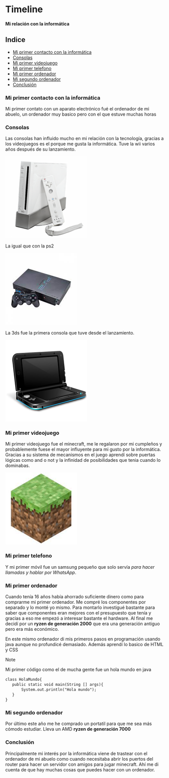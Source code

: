 # Timeline
#### Mi relación con la informática

## Indice
* [Mi primer contacto con la informática](#mi-primer-contacto-con-la-informática)
* [Consolas](#consolas)
* [Mi primer videojuego](#mi-primer-videojuego)
* [Mi primer telefono](#mi-primer-telefono)
* [Mi primer ordenador](#mi-primer-telefono)
* [Mi segundo ordenador](#mi-segundo-ordenador)
* [Conclusión](#conclusión)


### Mi primer contacto con la informática
Mi primer contato con un aparato electrónico fué el ordenador de mi abuelo, un ordenador muy basico pero con el que estuve muchas horas

### Consolas
Las consolas han influido mucho en mi relación con la tecnología, gracias a los videojuegos es el porque me gusta la informática.
Tuve la wii varios años después de su lanzamiento.

![WII](WII.png)

La igual que con la ps2

![PS2](PS2.jpg)

La 3ds fue la primera consola que tuve desde el lanzamiento.

![3DS](3DS.png)

### Mi primer videojuego
Mi primer videojuego fue el minecraft, me le regalaron por mi cumpleños y probablemente fuese el mayor influyente para mi gusto por la informática. Gracias a su sistema de mecanismos en el juego aprendí sobre puertas lógicas como and o not y la infinidad de posibilidades que tenia cuando lo dominabas.

![minecraft](minecraft.jpg)

### Mi primer telefono
Y mi primer móvil fue un samsung pequeño que solo servía *para hacer llamadas y hablar por WhatsApp*.

### Mi primer ordenador
Cuando tenía 16 años había ahorrado suficiente dinero como para comprarme mi primer ordenador. Me compré los componentes por separado y lo monté yo mismo.
Para montarlo investigué bastante para saber que componentes eran mejores con el presupuesto que tenía y gracias a eso me empezó a interesar bastante el hardware.
Al final me decidí por un **ryzen de generación 2000** que era una generación antiguo pero era más económico.

En este mismo ordenador di mis primeros pasos en programación usando java aunque no profundicé demasiado. Además aprendí lo basico de HTML y CSS

>[!NOTE]
>
>Mi primer código como el de mucha gente fue un hola mundo en java
>```
>class HolaMundo{
>    public static void main(String [] args){
>        System.out.println("Hola mundo");
>    }
>}
>```
### Mi segundo ordenador
Por último este año me he comprado un portatil para que me sea más cómodo estudiar. Lleva un AMD **ryzen de generación 7000**

### Conclusión
Principalmente mi interés por la informática viene de trastear con el ordenador de mi abuelo como cuando necesitaba abrir los puertos del router para hacer un servidor con amigos para jugar minecraft. Ahí me di cuenta de que hay muchas cosas que puedes hacer con un ordenador.


